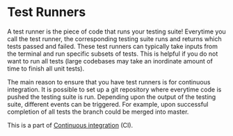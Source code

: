 # Test Runners
A test runner is the piece of code that runs your testing suite! 
Everytime you call the test runner, the corresponding testing suite runs and returns which tests passed and failed. 
These test runners can typically take inputs from the terminal and run specific subsets of tests. 
This is helpful if you do not want to run all tests (large codebases may take an inordinate amount of time to finish all unit tests).

The main reason to ensure that you have test runners is for continuous integration. 
It is possible to set up a git repository where everytime code is pushed the testing suite is run. 
Depending upon the output of the testing suite, different events can be triggered. 
For example, upon successful completion of all tests the branch could be merged into master. 

This is a part of [Continuous integration](collaborating/continuous-integration.md) (CI).
